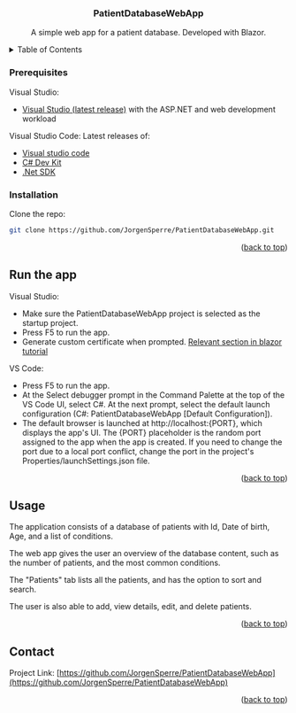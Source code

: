 <h3 align="center">PatientDatabaseWebApp</h3>

  <p align="center">
    A simple web app for a patient database. Developed with Blazor.
  </p>
</div>



<!-- TABLE OF CONTENTS -->
<details>
  <summary>Table of Contents</summary>
  <ol>
    <li>
      <ul>
        <li><a href="#prerequisites">Prerequisites</a></li>
        <li><a href="#installation">Installation</a></li>
      </ul>
    </li>
    <li><a href="#usage">Usage</a></li>
  </ol>
</details>


### Prerequisites

Visual Studio:
* [Visual Studio (latest release)](https://visualstudio.microsoft.com/downloads/) with the ASP.NET and web development workload

Visual Studio Code:
Latest releases of:
* [Visual studio code](https://code.visualstudio.com/download)
* [C# Dev Kit](https://marketplace.visualstudio.com/items?itemName=ms-dotnettools.csdevkit)
* [.Net SDK](https://dotnet.microsoft.com/download/dotnet)

### Installation

Clone the repo:
   ```sh
   git clone https://github.com/JorgenSperre/PatientDatabaseWebApp.git
   ```

<p align="right">(<a href="#readme-top">back to top</a>)</p>

## Run the app

Visual Studio:
* Make sure the PatientDatabaseWebApp project is selected as the startup project.
* Press F5 to run the app.
* Generate custom certificate when prompted. [Relevant section in blazor tutorial](https://learn.microsoft.com/en-us/aspnet/core/blazor/tutorials/movie-database-app/part-1?view=aspnetcore-9.0&pivots=vs#run-the-app)


VS Code:
* Press F5 to run the app.
* At the Select debugger prompt in the Command Palette at the top of the VS Code UI, select C#. At the next prompt, select the default launch configuration (C#: PatientDatabaseWebApp [Default Configuration]).
* The default browser is launched at http://localhost:{PORT}, which displays the app's UI. The {PORT} placeholder is the random port assigned to the app when the app is created. If you need to change the port due to a local port conflict, change the port in the project's Properties/launchSettings.json file.

<p align="right">(<a href="#readme-top">back to top</a>)</p>

<!-- USAGE EXAMPLES -->
## Usage



The application consists of a database of patients with Id, Date of birth, Age, and a list of conditions.

The web app gives the user an overview of the database content, such as the number of patients, and the most common conditions.

The "Patients" tab lists all the patients, and has the option to sort and search.

The user is also able to add, view details, edit, and delete patients.
<p align="right">(<a href="#readme-top">back to top</a>)</p>


<!-- CONTACT -->
## Contact

Project Link: [https://github.com/JorgenSperre/PatientDatabaseWebApp](https://github.com/JorgenSperre/PatientDatabaseWebApp)

<p align="right">(<a href="#readme-top">back to top</a>)</p>

[Bootstrap.com]: https://img.shields.io/badge/Bootstrap-563D7C?style=for-the-badge&logo=bootstrap&logoColor=white
[Bootstrap-url]: https://getbootstrap.com
[JQuery.com]: https://img.shields.io/badge/jQuery-0769AD?style=for-the-badge&logo=jquery&logoColor=white
[JQuery-url]: https://jquery.com 
